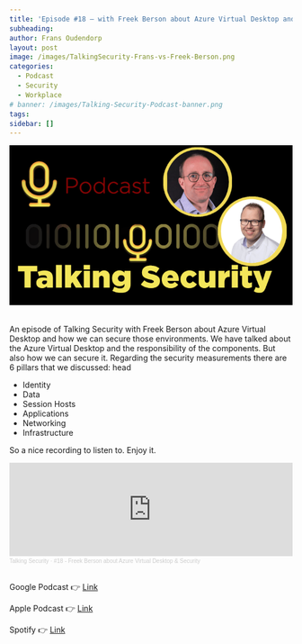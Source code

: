 ```yaml
---
title: 'Episode #18 – with Freek Berson about Azure Virtual Desktop and Security'
subheading: 
author: Frans Oudendorp
layout: post
image: /images/TalkingSecurity-Frans-vs-Freek-Berson.png
categories:
  - Podcast
  - Security
  - Workplace
# banner: /images/Talking-Security-Podcast-banner.png
tags: 
sidebar: []
---
```



<div>
  <img width="600" src="/images/TalkingSecurity-Frans-vs-Freek-Berson.png" >
</div> <br>

An episode of Talking Security with Freek Berson about Azure Virtual Desktop and how we can secure those environments. We have talked about the Azure Virtual Desktop and the responsibility of the components. But also how we can secure it. Regarding the security measurements there are 6 pillars that we discussed:
head
  * Identity
  * Data
  * Session Hosts
  * Applications 
  * Networking
  * Infrastructure

So a nice recording to listen to. Enjoy it.

<iframe width="100%" height="166" scrolling="no" frameborder="no" allow="autoplay" src="https://w.soundcloud.com/player/?url=https%3A//api.soundcloud.com/tracks/1133516116&color=%23220414&auto_play=false&hide_related=false&show_comments=true&show_user=true&show_reposts=false&show_teaser=true"></iframe><div style="font-size: 10px; color: #cccccc;line-break: anywhere;word-break: normal;overflow: hidden;white-space: nowrap;text-overflow: ellipsis; font-family: Interstate,Lucida Grande,Lucida Sans Unicode,Lucida Sans,Garuda,Verdana,Tahoma,sans-serif;font-weight: 100;"><a href="https://soundcloud.com/talkingsecurity" title="Talking Security" target="_blank" style="color: #cccccc; text-decoration: none;">Talking Security</a> · <a href="https://soundcloud.com/talkingsecurity/18-freek-berson-about-azure-virtual-desktop-security" title="#18 - Freek Berson about Azure Virtual Desktop &amp; Security" target="_blank" style="color: #cccccc; text-decoration: none;">#18 - Freek Berson about Azure Virtual Desktop &amp; Security</a></div><br>





Google Podcast 👉 [Link](https://podcasts.google.com/feed/aHR0cHM6Ly9mZWVkcy5zb3VuZGNsb3VkLmNvbS91c2Vycy9zb3VuZGNsb3VkOnVzZXJzOjczODM1MDU4MS9zb3VuZHMucnNz/episode/dGFnOnNvdW5kY2xvdWQsMjAxMDp0cmFja3MvMTEzMzUxNjExNg?sa=X&ved=0CAUQkfYCahgKEwigtr-yqabzAhUAAAAAHQAAAAAQmAI)

Apple Podcast 👉 [Link](https://podcasts.apple.com/nl/podcast/18-freek-berson-about-azure-virtual-desktop-security/id1489282005?i=1000537084030&l=en)

Spotify 👉 [Link](https://open.spotify.com/episode/53CNuWcPGzqr2xx9kN4Pch?si=Np4-WqhSTpK1jzE4xZ2KBQ&dl_branch=1)